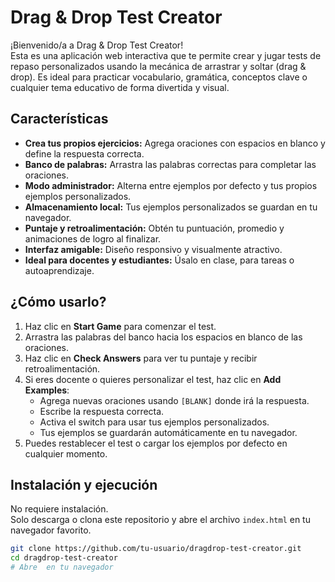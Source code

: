 # Drag & Drop Test Creator

¡Bienvenido/a a Drag & Drop Test Creator!  
Esta es una aplicación web interactiva que te permite crear y jugar tests de repaso personalizados usando la mecánica de arrastrar y soltar (drag & drop). Es ideal para practicar vocabulario, gramática, conceptos clave o cualquier tema educativo de forma divertida y visual.

## Características

- **Crea tus propios ejercicios:** Agrega oraciones con espacios en blanco y define la respuesta correcta.
- **Banco de palabras:** Arrastra las palabras correctas para completar las oraciones.
- **Modo administrador:** Alterna entre ejemplos por defecto y tus propios ejemplos personalizados.
- **Almacenamiento local:** Tus ejemplos personalizados se guardan en tu navegador.
- **Puntaje y retroalimentación:** Obtén tu puntuación, promedio y animaciones de logro al finalizar.
- **Interfaz amigable:** Diseño responsivo y visualmente atractivo.
- **Ideal para docentes y estudiantes:** Úsalo en clase, para tareas o autoaprendizaje.

## ¿Cómo usarlo?

1. Haz clic en **Start Game** para comenzar el test.
2. Arrastra las palabras del banco hacia los espacios en blanco de las oraciones.
3. Haz clic en **Check Answers** para ver tu puntaje y recibir retroalimentación.
4. Si eres docente o quieres personalizar el test, haz clic en **Add Examples**:
   - Agrega nuevas oraciones usando `[BLANK]` donde irá la respuesta.
   - Escribe la respuesta correcta.
   - Activa el switch para usar tus ejemplos personalizados.
   - Tus ejemplos se guardarán automáticamente en tu navegador.
5. Puedes restablecer el test o cargar los ejemplos por defecto en cualquier momento.

## Instalación y ejecución

No requiere instalación.  
Solo descarga o clona este repositorio y abre el archivo `index.html` en tu navegador favorito.

```bash
git clone https://github.com/tu-usuario/dragdrop-test-creator.git
cd dragdrop-test-creator
# Abre  en tu navegador